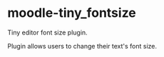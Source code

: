 # moodle-tiny_fontsize
Tiny editor font size plugin.

Plugin allows users to change their text's font size.
